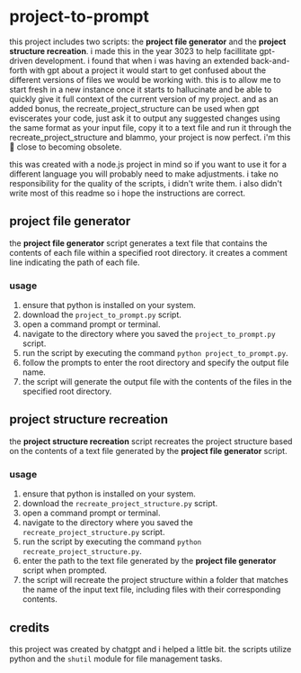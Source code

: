 # project-to-prompt

this project includes two scripts: the **project file generator** and the **project structure recreation**. i made this in the year 3023 to help facillitate gpt-driven development. i found that when i was having an extended back-and-forth with gpt about a project it would start to get confused about the different versions of files we would be working with. this is to allow me to start fresh in a new instance once it starts to hallucinate and be able to quickly give it full context of the current version of my project. and as an added bonus, the recreate_project_structure can be used when gpt eviscerates your code, just ask it to output any suggested changes using the same format as your input file, copy it to a text file and run it through the recreate_project_structure and blammo, your project is now perfect. i'm this 🤏 close to becoming obsolete. 

this was created with a node.js project in mind so if you want to use it for a different language you will probably need to make adjustments. i take no responsibility for the quality of the scripts, i didn't write them. i also didn't write most of this readme so i hope the instructions are correct.

## project file generator

the **project file generator** script generates a text file that contains the contents of each file within a specified root directory. it creates a comment line indicating the path of each file.

### usage

1. ensure that python is installed on your system.
2. download the `project_to_prompt.py` script.
3. open a command prompt or terminal.
4. navigate to the directory where you saved the `project_to_prompt.py` script.
5. run the script by executing the command `python project_to_prompt.py`.
6. follow the prompts to enter the root directory and specify the output file name.
7. the script will generate the output file with the contents of the files in the specified root directory.

## project structure recreation

the **project structure recreation** script recreates the project structure based on the contents of a text file generated by the **project file generator** script.

### usage

1. ensure that python is installed on your system.
2. download the `recreate_project_structure.py` script.
3. open a command prompt or terminal.
4. navigate to the directory where you saved the `recreate_project_structure.py` script.
5. run the script by executing the command `python recreate_project_structure.py`.
6. enter the path to the text file generated by the **project file generator** script when prompted.
7. the script will recreate the project structure within a folder that matches the name of the input text file, including files with their corresponding contents.

## credits

this project was created by chatgpt and i helped a little bit. the scripts utilize python and the `shutil` module for file management tasks.

